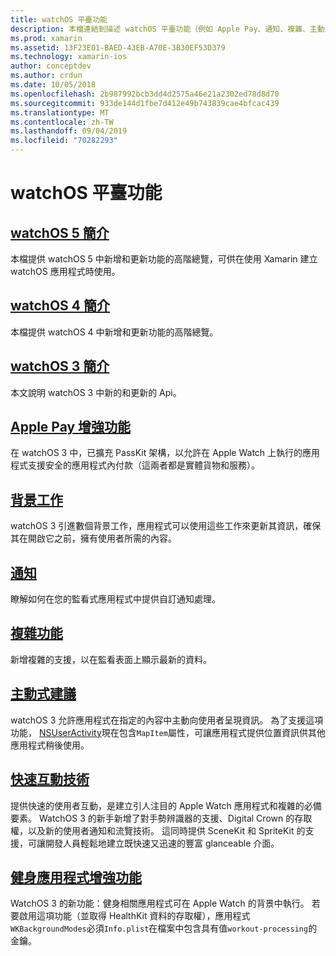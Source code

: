```yaml
---
title: watchOS 平臺功能
description: 本檔連結到描述 watchOS 平臺功能（例如 Apple Pay、通知、複雜、主動式建議、健身應用程式等）的各種指南。
ms.prod: xamarin
ms.assetid: 13F23E01-BAED-43EB-A70E-3B30EF53D379
ms.technology: xamarin-ios
author: conceptdev
ms.author: crdun
ms.date: 10/05/2018
ms.openlocfilehash: 2b987992bcb3dd4d2575a46e21a2302ed78d8d70
ms.sourcegitcommit: 933de144d1fbe7d412e49b743839cae4bfcac439
ms.translationtype: MT
ms.contentlocale: zh-TW
ms.lasthandoff: 09/04/2019
ms.locfileid: "70282293"
---
```

# <a name="watchos-platform-features"></a>watchOS 平臺功能

## <a name="introduction-to-watchos-5introduction-to-watchos5indexmd"></a>[watchOS 5 簡介](introduction-to-watchos5/index.md)

本檔提供 watchOS 5 中新增和更新功能的高階總覽，可供在使用 Xamarin 建立 watchOS 應用程式時使用。

## <a name="introduction-to-watchos-4introduction-to-watchos4md"></a>[watchOS 4 簡介](introduction-to-watchos4.md)

本檔提供 watchOS 4 中新增和更新功能的高階總覽。

## <a name="introduction-to-watchos-3introduction-to-watchos3indexmd"></a>[watchOS 3 簡介](introduction-to-watchos3/index.md)

本文說明 watchOS 3 中新的和更新的 Api。

## <a name="apple-pay-enhancementsioswatchosplatformapple-paymd"></a>[Apple Pay 增強功能](~/ios/watchos/platform/apple-pay.md)

在 watchOS 3 中，已擴充 PassKit 架構，以允許在 Apple Watch 上執行的應用程式支援安全的應用程式內付款（這兩者都是實體貨物和服務）。

## <a name="background-tasksioswatchosplatformbackground-tasksmd"></a>[背景工作](~/ios/watchos/platform/background-tasks.md)

watchOS 3 引進數個背景工作，應用程式可以使用這些工作來更新其資訊，確保其在開啟它之前，擁有使用者所需的內容。

## <a name="notificationsnotificationsmd"></a>[通知](notifications.md)

瞭解如何在您的監看式應用程式中提供自訂通知處理。

## <a name="complicationscomplicationsmd"></a>[複雜功能](complications.md)

新增複雜的支援，以在監看表面上顯示最新的資料。

## <a name="proactive-suggestionsioswatchosplatformproactive-suggestionsmd"></a>[主動式建議](~/ios/watchos/platform/proactive-suggestions.md)

watchOS 3 允許應用程式在指定的內容中主動向使用者呈現資訊。 為了支援這項功能， [NSUserActivity](https://developer.apple.com/reference/foundation/nsuseractivity)現在包含`MapItem`屬性，可讓應用程式提供位置資訊供其他應用程式稍後使用。

## <a name="quick-interaction-techniquesioswatchosplatformquick-interaction-techniquesmd"></a>[快速互動技術](~/ios/watchos/platform/quick-interaction-techniques.md)

提供快速的使用者互動，是建立引人注目的 Apple Watch 應用程式和複雜的必備要素。 WatchOS 3 的新手新增了對手勢辨識器的支援、Digital Crown 的存取權，以及新的使用者通知和流覽技術。 這同時提供 SceneKit 和 SpriteKit 的支援，可讓開發人員輕鬆地建立既快速又迅速的豐富 glanceable 介面。

## <a name="workout-app-enhancementsioswatchosplatformworkout-appsmd"></a>[健身應用程式增強功能](~/ios/watchos/platform/workout-apps.md)

WatchOS 3 的新功能：健身相關應用程式可在 Apple Watch 的背景中執行。 若要啟用這項功能（並取得 HealthKit 資料的存取權），應用程式`WKBackgroundModes`必須`Info.plist`在檔案中包含具有值`workout-processing`的金鑰。
